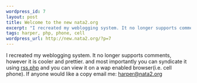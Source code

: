 ```yaml
--- 
wordpress_id: 7
layout: post
title: Welcome to the new nata2.org
excerpt: "I recreated my weblogging system. It no longer supports comments, however it is cooler and prettier. and most importantly you can syndicate it using rss.php and you can view it on a wap enabled browser(i.e. cell phone). If anyone would like a copy email me: harper@nata2.org"
tags: harper, php, phone, cell
wordpress_url: http://new.nata2.org/?p=7
---
```

I recreated my weblogging system. It no longer supports comments, however it is cooler and prettier. and most importantly you can syndicate it using <a href="http://www.nata2.org/rss.php">rss.php</a> and you can view it on a wap enabled browser(i.e. cell phone). If anyone would like a copy email me: <a href="mailto:harper@nata2.org">harper@nata2.org</a>
